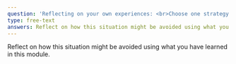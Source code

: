 ```yaml
---
question: 'Reflecting on your own experiences: <br>Choose one strategy that you can commit to using in your own work setting to combat stigma at each level: individual, social, institutional.'
type: free-text
answers: Reflect on how this situation might be avoided using what you have learned in this module.
---
```

<!--- This is where the rich feedback goes -->
Reflect on how this situation might be avoided using what you have learned in this module.
